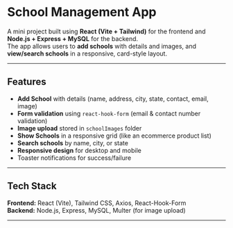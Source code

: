#  School Management App

A mini project built using **React (Vite + Tailwind)** for the frontend and **Node.js + Express + MySQL** for the backend.  
The app allows users to **add schools** with details and images, and **view/search schools** in a responsive, card-style layout.

---

## Features
-  **Add School** with details (name, address, city, state, contact, email, image)  
-  **Form validation** using `react-hook-form` (email & contact number validation)  
-  **Image upload** stored in `schoolImages` folder  
-  **Show Schools** in a responsive grid (like an ecommerce product list)  
-  **Search schools** by name, city, or state  
-  **Responsive design** for desktop and mobile  
-  Toaster notifications for success/failure  

---

## Tech Stack
**Frontend:** React (Vite), Tailwind CSS, Axios, React-Hook-Form  
**Backend:** Node.js, Express, MySQL, Multer (for image upload)  

---




